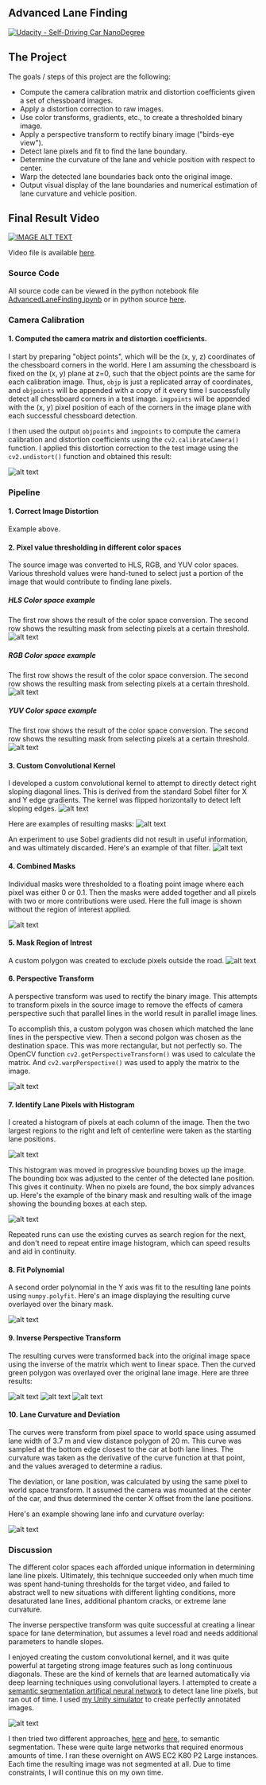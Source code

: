 ## Advanced Lane Finding
[![Udacity - Self-Driving Car NanoDegree](https://s3.amazonaws.com/udacity-sdc/github/shield-carnd.svg)](http://www.udacity.com/drive)

The Project
---

The goals / steps of this project are the following:

* Compute the camera calibration matrix and distortion coefficients given a set of chessboard images.
* Apply a distortion correction to raw images.
* Use color transforms, gradients, etc., to create a thresholded binary image.
* Apply a perspective transform to rectify binary image ("birds-eye view").
* Detect lane pixels and fit to find the lane boundary.
* Determine the curvature of the lane and vehicle position with respect to center.
* Warp the detected lane boundaries back onto the original image.
* Output visual display of the lane boundaries and numerical estimation of lane curvature and vehicle position.

## Final Result Video

[![IMAGE ALT TEXT](https://img.youtube.com/vi/_tIMUhJ2D54/0.jpg)](https://www.youtube.com/watch?v=_tIMUhJ2D54 "Advanced Lane Finding Video.")

Video file is available [here](https://github.com/tawnkramer/CarND-Advanced-Lane-Lines/blob/master/project_video_out.mp4).

[//]: # (Image References)

[image1]: ./examples/undistort.png "Undistorted"
[image2]: ./examples/hls.png "hls"
[image3]: ./examples/rgb.png "rgb"
[image4]: ./examples/yuv.png "yuv"
[image5]: ./examples/custom_kernel_source.png "kernel_source"
[image6]: ./examples/custom_kernel.png "kernel_img"
[image7]: ./examples/combined_masks.png "combined"
[image8]: ./examples/thresholding_results.png "thresh_res"
[image9]: ./examples/sobel_gradients.png "sobel"
[image10]: ./examples/persp_transform.png "persp"
[image11a]: ./examples/histogram.png "histogram"
[image11]: ./examples/histogram_walk.png "histogram_walk"
[image12]: ./examples/polynomial.png "polynomial"
[image13]: ./examples/result_1.png "result_1"
[image14]: ./examples/result_2.png "result_2"
[image15]: ./examples/result_3.png "result_3"
[image16]: ./output_images/test3.jpg "lane_info"
[image17]: ./examples/sem_seg.png "sem_seg"

### Source Code
All source code can be viewed in the python notebook file [AdvancedLaneFinding.ipynb](https://github.com/tawnkramer/CarND-Advanced-Lane-Lines/blob/master/AdvancedLaneFinding.ipynb) or in python source [here](https://github.com/tawnkramer/CarND-Advanced-Lane-Lines/tree/master/src).

### Camera Calibration

#### 1. Computed the camera matrix and distortion coefficients. 

I start by preparing "object points", which will be the (x, y, z) coordinates of the chessboard corners in the world. Here I am assuming the chessboard is fixed on the (x, y) plane at z=0, such that the object points are the same for each calibration image.  Thus, `objp` is just a replicated array of coordinates, and `objpoints` will be appended with a copy of it every time I successfully detect all chessboard corners in a test image.  `imgpoints` will be appended with the (x, y) pixel position of each of the corners in the image plane with each successful chessboard detection.  

I then used the output `objpoints` and `imgpoints` to compute the camera calibration and distortion coefficients using the `cv2.calibrateCamera()` function.  I applied this distortion correction to the test image using the `cv2.undistort()` function and obtained this result: 

![alt text][image1]

### Pipeline

#### 1. Correct Image Distortion

Example above.

#### 2. Pixel value thresholding in different color spaces

The source image was converted to HLS, RGB, and YUV color spaces. Various threshold values were hand-tuned to select just a portion of the image that would contribute to finding lane pixels.

##### HLS Color space example
The first row shows the result of the color space conversion. The second row shows the resulting mask from selecting pixels at a certain threshold.
![alt text][image2]
##### RGB Color space example
The first row shows the result of the color space conversion. The second row shows the resulting mask from selecting pixels at a certain threshold.
![alt text][image3]
##### YUV Color space example
The first row shows the result of the color space conversion. The second row shows the resulting mask from selecting pixels at a certain threshold.
![alt text][image4]

#### 3. Custom Convolutional Kernel

I developed a custom convolutional kernel to attempt to directly detect right sloping diagonal lines. This is derived from the standard Sobel filter for X and Y edge gradients. The kernel was flipped horizontally to detect left sloping edges.
![alt text][image5]

Here are examples of resulting masks:
![alt text][image6]

An experiment to use Sobel gradients did not result in useful information, and was ultimately discarded. Here's an example of that filter.
![alt text][image9]

#### 4. Combined Masks

Individual masks were thresholded to a floating point image where each pixel was either 0 or 0.1. Then the masks were added together and all pixels with two or more contributions were used. Here the full image is shown without the region of interest applied.

![alt text][image7]

#### 5. Mask Region of Intrest

A custom polygon was created to exclude pixels outside the road.
![alt text][image8]


#### 6. Perspective Transform

A perspective transform was used to rectify the binary image. This attempts to transform pixels in the source image to remove the effects of camera perspective such that parallel lines in the world result in parallel image lines.

To accomplish this, a custom polygon was chosen which matched the lane lines in the perspective view. Then a second polgon was chosen as the destination space. This was more rectangular, but not perfectly so. The OpenCV function `cv2.getPerspectiveTransform()` was used to calculate the matrix. And `cv2.warpPerspective()` was used to apply the matrix to the image.

![alt text][image10]

#### 7. Identify Lane Pixels with Histogram

I created a histogram of pixels at each column of the image. Then the two largest regions to the right and left of centerline were taken as the starting lane positions.

![alt text][image11a]

This histogram was moved in progressive bounding boxes up the image. The bounding box was adjusted to the center of the detected lane position. This gives it continuity. When no pixels are found, the box simply advances up. Here's the example of the binary mask and resulting walk of the image showing the bounding boxes at each step.

![alt text][image11]

Repeated runs can use the existing curves as search region for the next, and don't need to repeat entire image histogram, which can speed results and aid in continuity.

#### 8. Fit Polynomial

A second order polynomial in the Y axis was fit to the resulting lane points using `numpy.polyfit`. Here's an image displaying the resulting curve overlayed over the binary mask.

![alt text][image12]

#### 9. Inverse Perspective Transform

The resulting curves were transformed back into the original image space using the inverse of the matrix which went to linear space. Then the curved green polygon was overlayed over the original lane image. Here are three results:

![alt text][image13]
![alt text][image14]
![alt text][image15]

#### 10. Lane Curvature and Deviation

The curves were transform from pixel space to world space using assumed lane width of 3.7 m and view distance polygon of 20 m. This curve was sampled at the bottom edge closest to the car at both lane lines. The curvature was taken as the derivative of the curve function at that point, and the values averaged to determine a radius.

The deviation, or lane position, was calculated by using the same pixel to world space transform. It assumed the camera was mounted at the center of the car, and thus determined the center X offset from the lane positions.

Here's an example showing lane info and curvature overlay:

![alt text][image16]

### Discussion

The different color spaces each afforded unique information in determining lane line pixels. Ultimately, this technique succeeded only when much time was spent hand-tuning thresholds for the target video, and failed to abstract well to new situations with different lighting conditions, more desaturated lane lines, additional phantom cracks, or extreme lane curvature.

The inverse perspective transform was quite successful at creating a linear space for lane determination, but assumes a level road and needs additional parameters to handle slopes.

I enjoyed creating the custom convolutional kernel, and it was quite powerful at targeting strong image features such as long continuous diagonals. These are the kind of kernels that are learned automatically via deep learning techniques using convolutional layers. I attempted to create a [semantic segmentation artifical neural network](https://github.com/tawnkramer/KerasSemSeg) to detect lane line pixels, but ran out of time. I used [my Unity simulator](https://github.com/tawnkramer/sdsandbox) to create perfectly annotated images. 

![alt text][image17]

I then tried two different approaches, [here](https://github.com/shekkizh/FCN.tensorflow) and [here](https://github.com/aurora95/Keras-FCN), to semantic segmentation. These were quite large networks that required enormous amounts of time. I ran these overnight on AWS EC2 K80 P2 Large instances. Each time the resulting image was not segmented at all. Due to time constraints, I will continue this on my own time.



